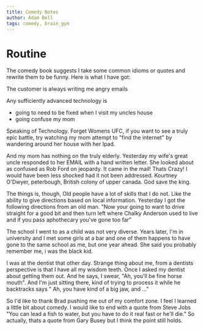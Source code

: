 ```yaml
---
title: Comedy Notes
author: Adam Bell
tags: comedy, brain_gym
---
```


Routine
============
The comedy book suggests I take some common idioms or quotes and rewrite them to be funny.  Here is what I have got:

The customer is always      writing me angry emails

Any sufficiently advanced technology is
* going to need to be fixed when I visit my uncles house
* going confuse my mom


Speaking of Technology. Forget Womens UFC, if you want to see a truly epic battle, try watching my mom  attempt to "find the internet" by wandering around her house with her Ipad.

And my mom has nothing on the truly elderly.  Yesterday my wife's great uncle responded to her EMAIL with a hand written letter.  She looked about as confused as Rob Ford on jeopardy.  It came in the mail! Thats Crazy! I would have been less shocked had it not been addressed.  Kourtney O'Dwyer, peterbough, British colony of upper canada.  God save the king.

The things is, though, Old people have a lot of skills that I do not.  Like the ability to give directions based on local information. Yesterday I got the following directions from an old man.  "Now your going to want to drive straight for a good bit and then turn left where Chalky Anderson used to live and if you pass aphothecary you've gone too far"

The school I went to as a child was not very diverse.  Years later, I'm in university and I met some girls at a bar and one of them happens to have gone to the same school as me, but one year ahead.  She said you probably remember me, i was the black kid.

I was at the dentist that other day.  Strange thing about me, from a dentists perspective is that I have all my wisdom teeth. Once I asked my dentist about getting them out. And he says, I swear, "Ah, you'll be fine horse mouth".  And I'm just sitting there, kind of trying to process it while he backtracks says " Ah, you have kind of a big jaw, and ..."

So I'd like to thank Brad pushing me out of my comfort zone. I feel I learned a little bit about comedy.  I would like to end with a quote from Steve Jobs "You can lead a fish to water, but you have to do it real fast or he'll die." So actually, thats a quote from Gary Busey but I think the point still holds.
